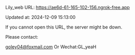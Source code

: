 Lily_web URL: https://ae6d-61-165-102-156.ngrok-free.app

Updated at: 2024-12-09 15:13:00

If you cannot open this URL, the server might be down.

Please contact: 

goley04@foxmail.com Or Wechat:GL_yeaH